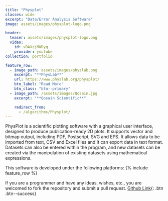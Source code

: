 ```yaml
---
title: "Physplot"
classes: wide
excerpt: "Data/Error Analysis Software"
image: assets/images/physplot-logo.png

header:
  teaser: assets/images/physplot-logo.png
  video:
    id: vDAXzjMWDyg
    provider: youtube
collection: portfolio

feature_row:
  - image_path: assets/images/physlab.png
    excerpt: "**PhysLab**"
    url: https://www.physlab.org/physplot/
    btn_label: "Read More"
    btn_class: "btn--primary"
  - image_path: /assets/images/Qosain.jpg
    excerpt: "**Qosain Scientific**"

    redirect_from:
      - /algorithms/Physplot/
---
```


PhysPlot is a scientific plotting software with a graphical user interface, designed to produce publication-ready 2D plots. It supports vector and bitmap output, including PDF, Postscript, SVG and EPS. It allows data to be imported from text, CSV and Excel files and It can export data in text format. Datasets can also be entered within the program, and new datasets can be created via the manipulation of existing datasets using mathematical expressions.

This software is developed under the following platforms:
{% include feature_row %}


If you are a programmer and have any ideas, wishes, etc., you are welcomed to fork the repository and submit a pull request.
[Github Link](https://github.com/MShirazAhmad/PhysPlot){: .btn .btn--success}
